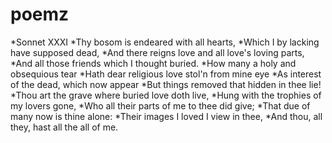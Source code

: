 # poemz

*Sonnet XXXI
*Thy bosom is endeared with all hearts,
*Which I by lacking have supposed dead,
*And there reigns love and all love's loving parts,
*And all those friends which I thought buried.
*How many a holy and obsequious tear
*Hath dear religious love stol'n from mine eye
*As interest of the dead, which now appear
*But things removed that hidden in thee lie!
*Thou art the grave where buried love doth live,
*Hung with the trophies of my lovers gone,
*Who all their parts of me to thee did give;
*That due of many now is thine alone:
*Their images I loved I view in thee,
*And thou, all they, hast all the all of me.